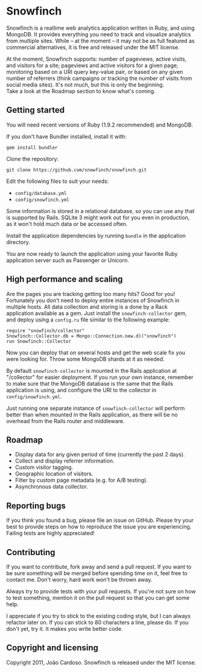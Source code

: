 Snowfinch
=========

Snowfinch is a realtime web analytics application written in Ruby, and 
using MongoDB. It provides everything you need to track and visualize 
analytics from multiple sites. While – at the moment – it may not be as 
full featured as commercial alternatives, it is free and released under 
the MIT license.

At the moment, Snowfinch supports: number of pageviews, active visits, 
and visitors for a site; pageviews and active visitors for a given page; 
monitoring based on a URI query key-value pair, or based on any given 
number of referrers (think campaigns or tracking the number of visits 
from social media sites). It's not much, but this is only the beginning.  
Take a look at the Roadmap section to know what's coming.


Getting started
---------------

You will need recent versions of Ruby (1.9.2 recommended) and MongoDB.

If you don't have Bundler installed, install it with:

    gem install bundler

Clone the repository:

    git clone https://github.com/snowfinch/snowfinch.git

Edit the following files to suit your needs:

* `config/database.yml`
* `config/snowfinch.yml`

Some information is stored in a relational database, so you can use any 
that is supported by Rails. SQLite 3 might work out for you even in 
production, as it won't hold much data or be accessed often.

Install the application dependencies by running `bundle` in the 
application directory.

You are now ready to launch the application using your favorite Ruby 
application server such as Passenger or Unicorn.


High performance and scaling
----------------------------

Are the pages you are tracking getting too many hits? Good for you!  
Fortunately you don't need to deploy entire instances of Snowfinch in 
multiple hosts. All data collection and storing is a done by a Rack 
application available as a gem. Just install the `snowfinch-collector` 
gem, and deploy using a `config.ru` file similar to the following 
example:

    require "snowfinch/collector"
    Snowfinch::Collector.db = Mongo::Connection.new.d)("snowfinch")
    run Snowfinch::Collector

Now you can deploy that on several hosts and get the web scale fix you 
were looking for. Throw some MongoDB shards at it as needed.

By default `snowfinch-collector` is mounted in the Rails application at 
"/collector" for easier deployment. If you run your own instance, 
remember to make sure that the MongoDB database is the same that the 
Rails application is using, and configure the URI to the collector in 
`config/snowfinch.yml`.

Just running one separate instance of `snowfinch-collector` will perform 
better than when mounted in the Rails application, as there will be no 
overhead from the Rails router and middleware.


Roadmap
-------

* Display data for any given period of time (currently the past 2 days).
* Collect and display referrer information.
* Custom visitor tagging.
* Geographic location of visitors.
* Filter by custom page metadata (e.g. for A/B testing).
* Asynchronous data collector.


Reporting bugs
--------------

If you think you found a bug, please file an issue on GitHub. Please try 
your best to provide steps on how to reproduce the issue you are 
experiencing. Failing tests are highly appreciated!


Contributing
------------

If you want to contribute, fork away and send a pull request. If you 
want to be sure something will be merged before spending time on it, 
feel free to contact me. Don't worry, hard work won't be thrown away.

Always try to provide tests with your pull requests. If you're not sure 
on how to test something, mention it on the pull request so that you can 
get some help.

I appreciate if you try to stick to the existing coding style, but I can 
always refactor later on. If you can stick to 80 characters a line, 
please do. If you don't yet, try it. It makes you write better code.


Copyright and licensing
-----------------------

Copyright 2011, João Cardoso. Snowfinch is released under the MIT 
license.
